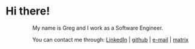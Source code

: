 # Hi there!

<img src="/assets/myface.jpeg" style="border-radius: 50%; width: 10%; height: auto; float: left; margin-right: 20px; margin-bottom: 20px;">

My name is Greg and I work as a Software Engineer.

You can contact me through: [LinkedIn](https://linkedin.com/in/grzegorzkrason) | [github](https://github.com/gergelyk) | [e-mail](mailto:grzegorz.krason@gmail.com) | [matrix](https://matrix.to/#/@gergelyk:matrix.org)

